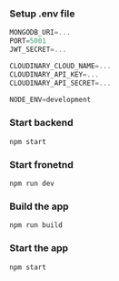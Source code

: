 ### Setup .env file

```js
MONGODB_URI=...
PORT=5001
JWT_SECRET=...

CLOUDINARY_CLOUD_NAME=...
CLOUDINARY_API_KEY=...
CLOUDINARY_API_SECRET=...

NODE_ENV=development
```

### Start backend

```shell
npm start
```

### Start fronetnd

```shell
npm run dev
```
### Build the app

```shell
npm run build
```

### Start the app

```shell
npm start
```